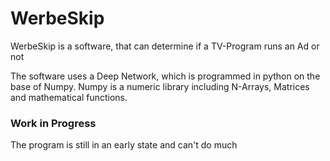 # WerbeSkip
WerbeSkip is a software, that can determine if a TV-Program runs an Ad or not

The software uses a Deep Network, which is programmed in python on the base of Numpy.
Numpy is a numeric library including N-Arrays, Matrices and mathematical functions.

### Work in Progress
The program is still in an early state and can't do much

